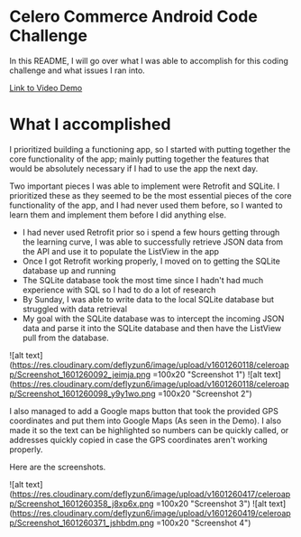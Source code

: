 # Celero Commerce Android Code Challenge

In this README, I will go over what I was able to accomplish for this coding challenge and what issues I ran into. 

[Link to Video Demo](https://res.cloudinary.com/deflyzun6/video/upload/v1601263240/celeroapp/celeroproject_ohoc2z.mp4)

# What I accomplished

I prioritized building a functioning app, so I started with putting together the core functionality of the app;
mainly putting together the features that would be absolutely necessary if I had to use the app the next day.

Two important pieces I was able to implement were Retrofit and SQLite. I prioritized these as they seemed to be the most essential pieces of the
core functionality of the app, and I had never used them before, so I wanted to learn them and implement them before I did anything else. 

*  I had never used Retrofit prior so i spend a few hours getting through the learning curve, I was able to 
successfully retrieve JSON data from the API and use it to populate the ListView in the app
*  Once I got Retrofit working properly, I moved on to getting the SQLite database up and running
*  The SQLite database took the most time since I hadn't had much experience with SQL so I had to do a lot of research
*  By Sunday, I was able to write data to the local SQLite database but struggled with data retrieval
*  My goal with the SQLite database was to intercept the incoming JSON data and parse it into the SQLite database
and then have the ListView pull from the database.


![alt text](https://res.cloudinary.com/deflyzun6/image/upload/v1601260118/celeroapp/Screenshot_1601260092_jeimja.png =100x20 "Screenshot 1") ![alt text](https://res.cloudinary.com/deflyzun6/image/upload/v1601260118/celeroapp/Screenshot_1601260098_y9y1wo.png =100x20 "Screenshot 2")


I also managed to add a Google maps button that took the provided GPS coordinates and put them into Google Maps (As seen in the Demo). I also made
it so the text can be highlighted so numbers can be quickly called, or addresses quickly copied in case the GPS coordinates aren't working properly.

Here are the screenshots.

![alt text](https://res.cloudinary.com/deflyzun6/image/upload/v1601260417/celeroapp/Screenshot_1601260358_j8xp6x.png =100x20 "Screenshot 3") ![alt text](https://res.cloudinary.com/deflyzun6/image/upload/v1601260419/celeroapp/Screenshot_1601260371_jshbdm.png =100x20 "Screenshot 4")



